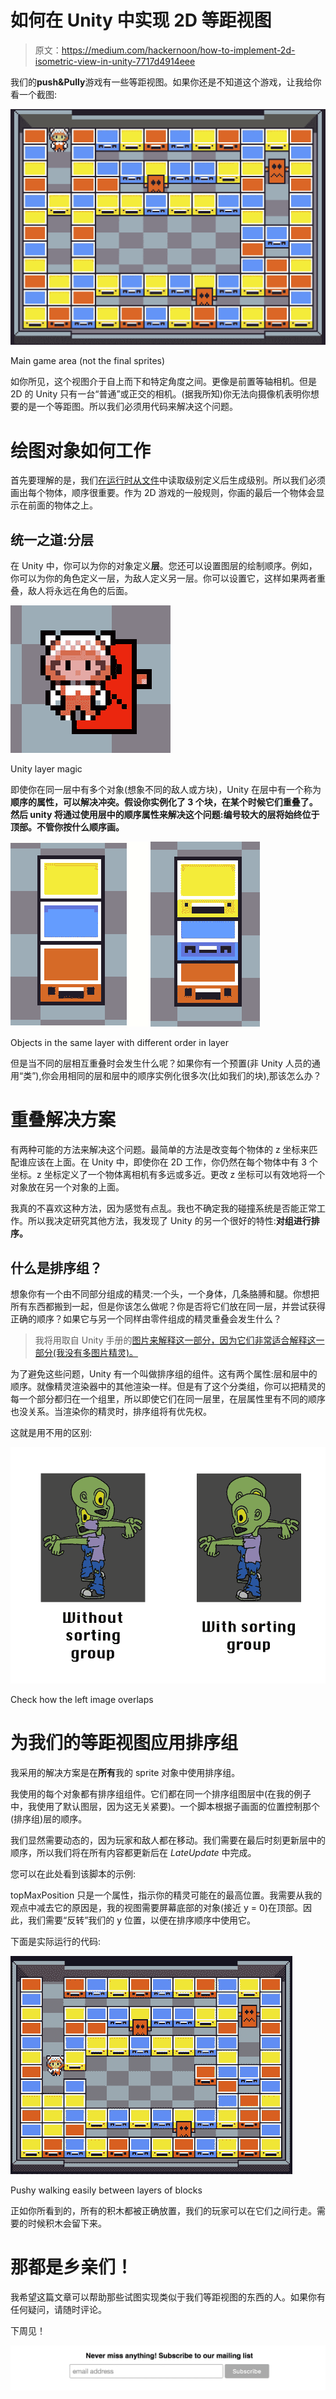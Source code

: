 # 如何在 Unity 中实现 2D 等距视图

> 原文：<https://medium.com/hackernoon/how-to-implement-2d-isometric-view-in-unity-7717d4914eee>

我们的**push&Pully**游戏有一些等距视图。如果你还是不知道这个游戏，让我给你看一个截图:

![](img/49072173992fa5dbef8d6daf79ec4241.png)

Main game area (not the final sprites)

如你所见，这个视图介于自上而下和特定角度之间。更像是前置等轴相机。但是 2D 的 Unity 只有一台“普通”或正交的相机。(据我所知)你无法向摄像机表明你想要的是一个等距图。所以我们必须用代码来解决这个问题。

# 绘图对象如何工作

首先要理解的是，我们[在运行时从文件](https://hackernoon.com/generating-a-level-from-an-image-in-unity3d-225b51a68172)中读取级别定义后生成级别。所以我们必须画出每个物体，顺序很重要。作为 2D 游戏的一般规则，你画的最后一个物体会显示在前面的物体之上。

## 统一之道:分层

在 Unity 中，你可以为你的对象定义**层**。您还可以设置图层的绘制顺序。例如，你可以为你的角色定义一层，为敌人定义另一层。你可以设置它，这样如果两者重叠，敌人将永远在角色的后面。

![](img/f08b15b11171e6d84ae476ff4b6bbb3c.png)

Unity layer magic

即使你在同一层中有多个对象(想象不同的敌人或方块)，Unity 在层中有一个称为**顺序的属性，可以解决冲突。假设你实例化了 3 个块，在某个时候它们重叠了。然后 unity 将通过使用层中的顺序属性来解决这个问题:编号较大的层将始终位于顶部。不管你按什么顺序画。**

![](img/9402c3bff5d560fd0b831d73ecef64c4.png)

Objects in the same layer with different order in layer

但是当不同的层相互重叠时会发生什么呢？如果你有一个预置(非 Unity 人员的通用“类”),你会用相同的层和层中的顺序实例化很多次(比如我们的块),那该怎么办？

# 重叠解决方案

有两种可能的方法来解决这个问题。最简单的方法是改变每个物体的 z 坐标来匹配谁应该在上面。在 Unity 中，即使你在 2D 工作，你仍然在每个物体中有 3 个坐标。z 坐标定义了一个物体离相机有多远或多近。更改 z 坐标可以有效地将一个对象放在另一个对象的上面。

我真的不喜欢这种方法，因为感觉有点乱。我也不确定我的碰撞系统是否能正常工作。所以我决定研究其他方法，我发现了 Unity 的另一个很好的特性:**对组进行排序。**

## 什么是排序组？

想象你有一个由不同部分组成的精灵:一个头，一个身体，几条胳膊和腿。你想把所有东西都搬到一起，但是你该怎么做呢？你是否将它们放在同一层，并尝试获得正确的顺序？如果它与另一个同样由零件组成的精灵重叠会发生什么？

> 我将用取自 Unity 手册的[图片来解释这一部分，因为它们非常适合解释这一部分(我没有多图片精灵)。](https://docs.unity3d.com/Manual/SortingGroup.html)

为了避免这些问题，Unity 有一个叫做排序组的组件。这有两个属性:层和层中的顺序。就像精灵渲染器中的其他渲染一样。但是有了这个分类组，你可以把精灵的每一个部分都归在一个组里，所以即使它们在同一层里，在层属性里有不同的顺序也没关系。当渲染你的精灵时，排序组将有优先权。

这就是用不用的区别:

![](img/5833c3b5f00c60c4db064962cca95ebb.png)

Check how the left image overlaps

# 为我们的等距视图应用排序组

我采用的解决方案是在**所有**我的 sprite 对象中使用排序组。

我使用的每个对象都有排序组组件。它们都在同一个排序组图层中(在我的例子中，我使用了默认图层，因为这无关紧要)。一个脚本根据子画面的位置控制那个(排序组)层的顺序。

我们显然需要动态的，因为玩家和敌人都在移动。我们需要在最后时刻更新层中的顺序，所以我们将在所有内容都更新后在 *LateUpdate* 中完成。

您可以在此处看到该脚本的示例:

topMaxPosition 只是一个属性，指示你的精灵可能在的最高位置。我需要从我的观点中减去它的原因是，我的视图需要屏幕底部的对象(接近 y = 0)在顶部。因此，我们需要“反转”我们的 y 位置，以便在排序顺序中使用它。

下面是实际运行的代码:

![](img/89212a07a2db49e820c05b53b92304fa.png)

Pushy walking easily between layers of blocks

正如你所看到的，所有的积木都被正确放置，我们的玩家可以在它们之间行走。需要的时候积木会留下来。

# 那都是乡亲们！

我希望这篇文章可以帮助那些试图实现类似于我们等距视图的东西的人。如果你有任何疑问，请随时评论。

下周见！

[![](img/db2dc5b9f5ecafe565afcc9d53874a4f.png)](http://eepurl.com/dh-0I1)